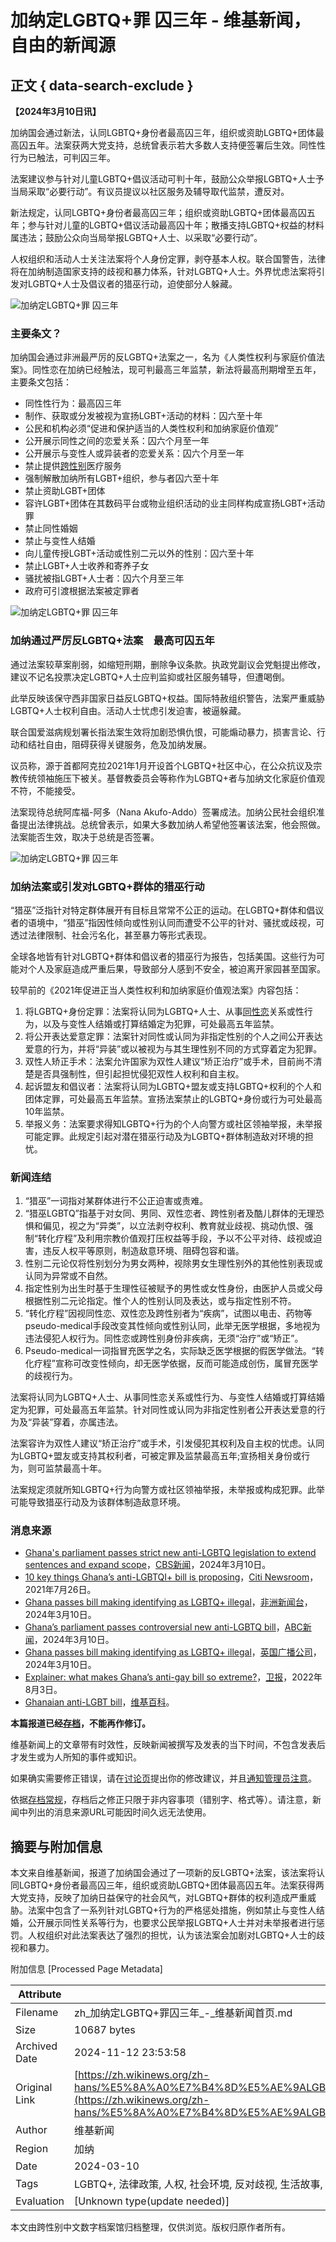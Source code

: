 # 加纳定LGBTQ+罪 囚三年 - 维基新闻，自由的新闻源

## 正文 { data-search-exclude }


**【2024年3月10日讯】**

加纳国会通过新法，认同LGBTQ+身份者最高囚三年，组织或资助LGBTQ+团体最高囚五年。法案获两大党支持，总统曾表示若大多数人支持便签署后生效。同性性行为已触法，可判囚三年。

法案建议参与针对儿童LGBTQ+倡议活动可判十年，鼓励公众举报LGBTQ+人士予当局采取“必要行动”。有议员提议以社区服务及辅导取代监禁，遭反对。

新法规定，认同LGBTQ+身份者最高囚三年；组织或资助LGBTQ+团体最高囚五年；参与针对儿童的LGBTQ+倡议活动最高囚十年；散播支持LGBTQ+权益的材料属违法；鼓励公众向当局举报LGBTQ+人士、以采取“必要行动”。

人权组织和活动人士关注法案将个人身份定罪，剥夺基本人权。联合国警告，法律将在加纳制造国家支持的歧视和暴力体系，针对LGBTQ+人士。外界忧虑法案将引发对LGBTQ+人士及倡议者的猎巫行动，迫使部分人躲藏。

![加纳定LGBTQ+罪 囚三年](https://upload.wikimedia.org/wikipedia/commons/thumb/a/a9/Pupil_washes_hands_during_COVID-19_pandemic_in_Ghana.jpg/250px-Pupil_washes_hands_during_COVID-19_pandemic_in_Ghana.jpg)

### 主要条文？

加纳国会通过非洲最严厉的反LGBTQ+法案之一，名为《人类性权利与家庭价值法案》。同性恋在加纳已经触法，现可判最高三年监禁，新法将最高刑期增至五年，主要条文包括：

- 同性性行为：最高囚三年
- 制作、获取或分发被视为宣扬LGBT+活动的材料：囚六至十年
- 公民和机构必须“促进和保护适当的人类性权利和加纳家庭价值观”
- 公开展示同性之间的恋爱关系：囚六个月至一年
- 公开展示与变性人或异装者的恋爱关系：囚六个月至一年
- 禁止提供[跨性别](https://zh.wikipedia.org/wiki/%E8%B7%A8%E6%80%A7%E5%88%A5 "跨性别")医疗服务
- 强制解散加纳所有LGBT+组织，参与者囚六至十年
- 禁止资助LGBT+团体
- 容许LGBT+团体在其数码平台或物业组织活动的业主同样构成宣扬LGBT+活动罪
- 禁止同性婚姻
- 禁止与变性人结婚
- 向儿童传授LGBT+活动或性别二元以外的性别：囚六至十年
- 禁止LGBT+人士收养和寄养子女
- 骚扰被指LGBT+人士者：囚六个月至三年
- 政府可引渡根据法案被定罪者

![加纳定LGBTQ+罪 囚三年](https://upload.wikimedia.org/wikipedia/commons/thumb/6/6d/Children_learning_to_play_the_local_drum_in_northern_Region_of_Ghana_03.jpg/250px-Children_learning_to_play_the_local_drum_in_northern_Region_of_Ghana_03.jpg)

### 加纳通过严厉反LGBTQ+法案　最高可囚五年

通过法案较草案削弱，如缩短刑期，删除争议条款。执政党副议会党魁提出修改，建议不记名投票决定LGBTQ+人士应判监抑或社区服务辅导，但遭喝倒。

此举反映该保守西非国家日益反LGBTQ+权益。国际特赦组织警告，法案严重威胁LGBTQ+人士权利自由。活动人士忧虑引发迫害，被逼躲藏。

联合国爱滋病规划署长指法案生效将加剧恐惧仇恨，可能煽动暴力，损害言论、行动和结社自由，阻碍获得关键服务，危及加纳发展。

议员称，源于首都阿克拉2021年1月开设首个LGBTQ+社区中心，在公众抗议及宗教传统领袖施压下被关。基督教委员会等称作为LGBTQ+者与加纳文化家庭价值观不符，不能接受。

法案现待总统阿库福-阿多（Nana Akufo-Addo）签署成法。加纳公民社会组织准备提出法律挑战。总统曾表示，如果大多数加纳人希望他签署该法案，他会照做。法案能否生效，取决于总统是否签署。

![加纳定LGBTQ+罪 囚三年](https://upload.wikimedia.org/wikipedia/commons/thumb/0/06/Young_Girls_Strike_a_Pose_-_Busua_-_Ghana_%284737816187%29.jpg/250px-Young_Girls_Strike_a_Pose_-_Busua_-_Ghana_%284737816187%29.jpg)

### 加纳法案或引发对LGBTQ+群体的猎巫行动

“猎巫”泛指针对特定群体展开有目标且常常不公正的运动。在LGBTQ+群体和倡议者的语境中，“猎巫”指因性倾向或性别认同而遭受不公平的针对、骚扰或歧视，可透过法律限制、社会污名化，甚至暴力等形式表现。

全球各地皆有针对LGBTQ+群体和倡议者的猎巫行为报告，包括美国。这些行为可能对个人及家庭造成严重后果，导致部分人感到不安全，被迫离开家园甚至国家。

较早前的《2021年促进正当人类性权利和加纳家庭价值观法案》内容包括：

1. 将LGBTQ+身份定罪：法案将认同为LGBTQ+人士、从事[同性恋](https://zh.wikipedia.org/wiki/%E5%90%8C%E6%80%A7%E6%88%80 "同性恋")关系或性行为，以及与变性人结婚或打算结婚定为犯罪，可处最高五年监禁。
2. 将公开表达爱意定罪：法案针对同性或认同为非指定性别的个人之间公开表达爱意的行为，并将“异装”或以被视为与其生理性别不同的方式穿着定为犯罪。
3. 双性人矫正手术：法案允许国家为双性人建议“矫正治疗”或手术，目前尚不清楚是否具强制性，但引起担忧侵犯双性人权利和自主权。
4. 起诉盟友和倡议者：法案将认同为LGBTQ+盟友或支持LGBTQ+权利的个人和团体定罪，可处最高五年监禁。宣扬法案禁止的LGBTQ+身份或行为可处最高10年监禁。
5. 举报义务：法案要求得知LGBTQ+行为的个人向警方或社区领袖举报，未举报可能定罪。此规定引起对潜在猎巫行动及为LGBTQ+群体制造敌对环境的担忧。

### 新闻连结

1. “猎巫”一词指对某群体进行不公正迫害或责难。
2. “猎巫LGBTQ”指基于对女同、男同、双性恋者、跨性别者及酷儿群体的无理恐惧和偏见，视之为“异类”，以立法剥夺权利、教育就业歧视、挑动仇恨、强制“转化疗程”及利用宗教价值观打压权益等手段，予以不公平对待、歧视或迫害，违反人权平等原则，制造敌意环境、阻碍包容和谐。
3. 性别二元论仅将性别划分为男女两种，视除男女生理性别外的其他性别表现或认同为异常或不自然。
4. 指定性别为出生时基于生理性征被赋予的男性或女性身份，由医护人员或父母根据性别二元论指定。惟个人的性别认同及表达，或与指定性别不符。
5. “转化疗程”因视同性恋、双性恋及跨性别者为“疾病”，试图以电击、药物等pseudo-medical手段改变其性倾向或性别认同，此举无医学根据，多地视为违法侵犯人权行为。同性恋或跨性别身份非疾病，无须“治疗”或“矫正”。
6. Pseudo-medical一词指冒充医学之名，实际缺乏医学根据的假医学做法。“转化疗程”宣称可改变性倾向，却无医学依据，反而可能造成创伤，属冒充医学的歧视行为。

法案将认同为LGBTQ+人士、从事同性恋关系或性行为、与变性人结婚或打算结婚定为犯罪，可处最高五年监禁。针对同性或认同为非指定性别者公开表达爱意的行为及“异装”穿着，亦属违法。

法案容许为双性人建议“矫正治疗”或手术，引发侵犯其权利及自主权的忧虑。认同为LGBTQ+盟友或支持其权利者，可被定罪及监禁最高五年;宣扬相关身份或行为，则可监禁最高十年。

法案规定须就所知LGBTQ+行为向警方或社区领袖举报，未举报或构成犯罪。此举可能导致猎巫行动及为该群体制造敌意环境。

### 消息来源

- [Ghana's parliament passes strict new anti-LGBTQ legislation to extend sentences and expand scope](https://www.cbsnews.com/news/ghana-anti-lgbtq-legislation-passed-by-parliament/)，[CBS新闻](https://zh.wikipedia.org/wiki/CBS%E6%96%B0%E8%81%9E "w:CBS新闻")，2024年3月10日。
- [10 key things Ghana’s anti-LGBTQI+ bill is proposing](https://citinewsroom.com/2021/07/10-key-things-ghanas-anti-lgbtqi-bill-is-proposing/)，[Citi Newsroom](https://zh.wikipedia.org/wiki/Citi_Newsroom "w:Citi Newsroom")，2021年7月26日。
- [Ghana passes bill making identifying as LGBTQ+ illegal](https://www.africanews.com/2024/02/28/ghana-passes-bill-making-identifying-as-lgbtq-illegal//)，[非洲新闻台](https://zh.wikipedia.org/wiki/%E9%9D%9E%E6%B4%B2%E6%96%B0%E8%81%9E%E5%8F%B0 "w:非洲新闻台")，2024年3月10日。
- [Ghana’s parliament passes controversial new anti-LGBTQ bill](https://abcnews.go.com/International/ghanas-parliament-passes-controversial-new-anti-lgbtq-bill/story?id=107667679)，[ABC新闻](https://zh.wikipedia.org/wiki/ABC%E6%96%B0%E8%81%9E "w:ABC新闻")，2024年3月10日。
- [Ghana passes bill making identifying as LGBTQ+ illegal](https://www.bbc.com/news/world-africa-68353437)，[英国广播公司](https://zh.wikipedia.org/wiki/%E8%8B%B1%E5%9C%8B%E5%BB%A3%E6%92%AD%E5%85%AC%E5%8F%B8 "w:英国广播公司")，2024年3月10日。
- [Explainer: what makes Ghana’s anti-gay bill so extreme?](https://www.theguardian.com/global-development/2022/aug/03/explainer-what-makes-ghana-draft-anti-gay-lgbtq-bill-so-extreme)，[卫报](https://zh.wikipedia.org/wiki/%E8%A1%9B%E5%A0%B1 "w:卫报")，2022年8月3日。
- [Ghanaian anti-LGBT bill](https://en.wikipedia.org/wiki/Ghanaian_anti-LGBT_bill)，[维基百科](https://zh.wikipedia.org/wiki/%E7%B6%AD%E5%9F%BA%E7%99%BE%E7%A7%91 "w:维基百科")。

**本篇报道已经[存档](https://zh.wikinews.org/wiki/Wikinews:%E5%AD%98%E6%AA%94%E5%B8%B8%E8%A6%8F "Wikinews:存档常规")，不能再作修订。**

维基新闻上的文章带有时效性，反映新闻被撰写及发表的当下时间，不包含发表后才发生或为人所知的事件或知识。

如果确实需要修正错误，请在[讨论页](https://zh.wikinews.org/w/index.php?title=Talk:%E5%8A%A0%E7%B4%8D%E5%AE%9ALGBTQ%2B%E7%BD%AA_%E5%9B%9A%E4%B8%89%E5%B9%B4&action=edit&redlink=1 "Talk:加纳定LGBTQ+罪 囚三年（页面不存在）")提出你的修改建议，并且[通知管理员注意](https://zh.wikinews.org/wiki/Wikinews:%E7%AE%A1%E7%90%86%E5%91%98%E9%80%9A%E5%91%8A%E6%9D%BF/%E6%96%B0%E8%81%9E%E9%A0%81%E9%9D%A2#修改已保護頁面 "Wikinews:管理员通告板/新闻页面")。

依据[存档常规](https://zh.wikinews.org/wiki/Wikinews:%E5%AD%98%E6%A1%A3%E5%B8%B8%E8%A6%8F "Wikinews:存档常规")，存档后之修正只限于非内容事项（错别字、格式等）。请注意，新闻中列出的消息来源URL可能因时间久远无法使用。

## 摘要与附加信息

<!-- tcd_abstract -->
本文来自维基新闻，报道了加纳国会通过了一项新的反LGBTQ+法案，该法案将认同LGBTQ+身份者最高囚三年，组织或资助LGBTQ+团体最高囚五年。法案获得两大党支持，反映了加纳日益保守的社会风气，对LGBTQ+群体的权利造成严重威胁。法案中包含了一系列针对LGBTQ+行为的严格惩处措施，例如禁止与变性人结婚，公开展示同性关系等行为，也要求公民举报LGBTQ+人士并对未举报者进行惩罚。人权组织对此法案表达了强烈的担忧，认为该法案会加剧对LGBTQ+人士的歧视和暴力。
<!-- tcd_abstract_end -->

附加信息 [Processed Page Metadata]

| Attribute       | Value                                  |
|-----------------|----------------------------------------|
| Filename        | zh_加纳定LGBTQ+罪囚三年_-_维基新闻首页.md                             |
| Size            | 10687 bytes                           |
| Archived Date   | 2024-11-12 23:53:58                             |
| Original Link   | [https://zh.wikinews.org/zh-hans/%E5%8A%A0%E7%B4%8D%E5%AE%9ALGBTQ%2B%E7%BD%AA_%E5%9B%9A%E4%B8%89%E5%B9%B4](https://zh.wikinews.org/zh-hans/%E5%8A%A0%E7%B4%8D%E5%AE%9ALGBTQ%2B%E7%BD%AA_%E5%9B%9A%E4%B8%89%E5%B9%B4)                       |
| Author          | 维基新闻                               |
| Region          | 加纳                               |
| Date            | 2024-03-10                                 |
| Tags            | LGBTQ+, 法律政策, 人权, 社会环境, 反对歧视, 生活故事, 过渡经历, 医疗法律                                 |
| Evaluation            | [Unknown type(update needed)]                                 |
<!-- tcd_table_end -->

本文由跨性别中文数字档案馆归档整理，仅供浏览。版权归原作者所有。
